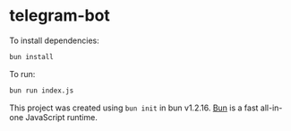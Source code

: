 # telegram-bot

To install dependencies:

```bash
bun install
```

To run:

```bash
bun run index.js
```

This project was created using `bun init` in bun v1.2.16. [Bun](https://bun.sh) is a fast all-in-one JavaScript runtime.
